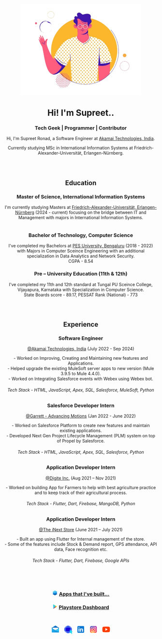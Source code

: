 <div align="center">
<img src="https://github.com/SupreetRonad/SupreetRonad/blob/main/hi.png" width="400"><br>
<h1>Hi! I'm Supreet.. </h1>
<h3>Tech Geek | Programmer | Contributor</h3>


Hi, I'm Supreet Ronad, a Software Engineer at [Akamai Technologies, India](https://www.akamai.com/).

Currently studying MSc in International Information Systems at Friedrich-Alexander-Universität, Erlangen-Nürnberg.

<br/><br/>

## Education

### Master of Science, International Information Systems
I'm currently studying Masters at [Friedrich-Alexander-Universität, Erlangen-Nürnberg](https://www.fau.de/) (2024 - current) focusing on the bridge between IT and Management with majors in International Information Systems. <br/>
<br/>

### Bachelor of Technology, Computer Science
I've completed my Bachelors at [PES University, Bengaluru](https://pes.edu/) (2018 - 2022) with Majors in Computer Sceince Engineering with an additional specialization in Data Analytics and Network Security. <br/>
CGPA - 8.54
<br/>

### Pre – University Education (11th & 12th)
I've completed my 11th and 12th standard at Tungal PU Sceince College, Vijayapura, Karnataka with Specialization in Computer Science. <br/> State Boards score - 89.17, PESSAT Rank (National) - 773

<br/><br/>

## Experience
### Software Engineer 
[@Akamai Technologies, India](https://www.akamai.com/) (July 2022 - Sep 2024) <br/>
<div> 
  - Worked on Improving, Creating and Maintaining new features and Applications. <br/>
  - Helped upgrade the existing MuleSoft server apps to new version (Mule 3.9.5 to Mule 4.4.0). <br/>
  - Worked on Integrating Salesforce events with Webex using Webex bot.
</div>

<h6>Tech Stack - HTML, JavaScript, Apex, SQL, Salesforce, MuleSoft, Python</h6>

### Salesforce Developer Intern 
[@Garrett - Advancing Motions](https://www.garrettmotion.com/) (Jan 2022 - June 2022) <br/>
<div> 
  - Worked on Salesforce Platform to create new features and maintain existing applications. <br/>
  - Developed Next Gen Project Lifecycle Management (PLM) system on top of Propel by Salesforce.
</div>

<h6>Tech Stack - HTML, JavaScript, Apex, SQL, Salesforce, Python</h6>

### Application Developer Intern 
[@Digite Inc.](https://www.digite.com/) (Aug 2021 – Nov 2021) <br/>
<div> 
  - Worked on building App for Farmers to help with best agriculture practice and to keep track of their agricultural process.
</div>

<h6>Tech Stack - Flutter, Dart, Firebase, MangoDB, Python</h6>

### Application Developer Intern 
[@The iNext Store](https://www.digite.com/) (June 2021 – July 2021) <br/>
<div> 
  - Built an app using Flutter for Internal management of the store. <br/>
  - Some of the features include Stock & Demand report, GPS attendance, API data, Face recognition etc.
</div>

<h6>Tech Stack - Flutter, Dart, Firebase, Google APIs</h6>

<br/><br/>
### <a href="https://drive.google.com/drive/folders/1Q_7CsLuHp1WM1Gpf9f7YwWtv8PVWpBsM?usp=sharing"><img src="icons/apps.png" width="19" title="Apps" /></a> [Apps that I've built...](https://drive.google.com/drive/folders/1Q_7CsLuHp1WM1Gpf9f7YwWtv8PVWpBsM?usp=sharing)

### <a href="https://play.google.com/store/apps/dev?id=5636646902925498070"><img src="icons/playstore.png" width="17" title="Playstore" /></a> [Playstore Dashboard](https://play.google.com/store/apps/dev?id=5636646902925498070)
<br/>
<p>
  <a href="mailto:suppironad@gmail.com"><img src="icons/mail.png" width="30" title="Gmail"/></a> &nbsp  
  <a href="https://supreetronad.github.io/web_portal/"><img src="icons/portfolio1.png" width="30" title="Portfolio" /></a> &nbsp 
  <a href="https://www.linkedin.com/in/supreet-ronad/"><img src="icons/linkedin.png" width="30" title="LinkedIn" /></a> &nbsp 
  <a href="https://www.instagram.com/supreetronad/"><img src="icons/instagram.png" width="30" title="Instagram" /></a> &nbsp 
  <a href="https://www.youtube.com/channel/UC0ahUe7606gvjh6rKZO1pHQ"><img src="icons/youtube.png" width="30" title="Youtube" /></a>
</p>
</div>
